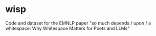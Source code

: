 # wisp
Code and dataset for the EMNLP paper "so much depends / upon / a whitespace: Why Whitespace Matters for Poets and LLMs"
